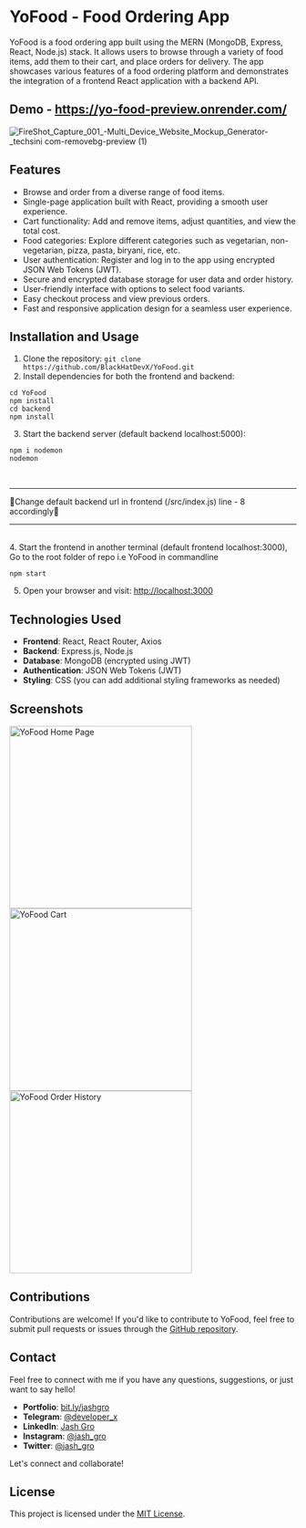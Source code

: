 # YoFood - Food Ordering App

YoFood is a food ordering app built using the MERN (MongoDB, Express, React, Node.js) stack. It allows users to browse through a variety of food items, add them to their cart, and place orders for delivery. The app showcases various features of a food ordering platform and demonstrates the integration of a frontend React application with a backend API.

## Demo - https://yo-food-preview.onrender.com/
![FireShot_Capture_001_-_Multi_Device_Website_Mockup_Generator_-_techsini com-removebg-preview (1)](https://github.com/BlackHatDevX/YoFood/assets/91268029/b1150665-2efc-4c51-8184-210f6cf6ca7a)

## Features

- Browse and order from a diverse range of food items.
- Single-page application built with React, providing a smooth user experience.
- Cart functionality: Add and remove items, adjust quantities, and view the total cost.
- Food categories: Explore different categories such as vegetarian, non-vegetarian, pizza, pasta, biryani, rice, etc.
- User authentication: Register and log in to the app using encrypted JSON Web Tokens (JWT).
- Secure and encrypted database storage for user data and order history.
- User-friendly interface with options to select food variants.
- Easy checkout process and view previous orders.
- Fast and responsive application design for a seamless user experience.

## Installation and Usage

1. Clone the repository:
   `git clone https://github.com/BlackHatDevX/YoFood.git`
2. Install dependencies for both the frontend and backend:

```
cd YoFood
npm install
cd backend
npm install
```

3. Start the backend server (default backend localhost:5000):
   

```
npm i nodemon
nodemon
```
<br>
<hr/>
<bold>🔴Change default backend url in frontend (/src/index.js) line - 8 accordingly🔴</bold>
<hr/>

<br>
4. Start the frontend in another terminal (default frontend localhost:3000), Go to the root folder of repo i.e YoFood in commandline

```
npm start
```

5. Open your browser and visit: [http://localhost:3000](http://localhost:3000)

## Technologies Used

- **Frontend**: React, React Router, Axios
- **Backend**: Express.js, Node.js
- **Database**: MongoDB (encrypted using JWT)
- **Authentication**: JSON Web Tokens (JWT)
- **Styling**: CSS (you can add additional styling frameworks as needed)

## Screenshots


<!-- ### YoFood Home Page -->
<img src="https://github.com/BlackHatDevX/YoFood/assets/91268029/2073a778-f579-425d-a8bd-e698a977cd96" alt="YoFood Home Page" style="height:20rem;">
<!-- ### YoFood Cart -->
<img  src="https://github.com/BlackHatDevX/YoFood/assets/91268029/3f98789e-7a22-4f53-aede-ff7a07410616" alt="YoFood Cart"  style="height:20rem;">
<!-- ### YoFood Order History -->
<img src="https://github.com/BlackHatDevX/YoFood/assets/91268029/b3b551c3-c646-4b64-ab00-296537611f02" alt="YoFood Order History"  style="height:20rem;">

## Contributions

Contributions are welcome! If you'd like to contribute to YoFood, feel free to submit pull requests or issues through the [GitHub repository](https://github.com/BlackHatDevX/YoFood).

## Contact

Feel free to connect with me if you have any questions, suggestions, or just want to say hello!

- **Portfolio**: [bit.ly/jashgro](https://bit.ly/jashgro)
- **Telegram**: [@deveIoper_x](https://telegram.dog/deveIoper_x)
- **LinkedIn**: [Jash Gro](https://www.linkedin.com/in/jash-gro)
- **Instagram**: [@jash_gro](https://www.instagram.com/jash_gro/)
- **Twitter**: [@jash_gro](https://twitter.com/jash_gro)

Let's connect and collaborate!

## License

This project is licensed under the [MIT License](LICENSE).
